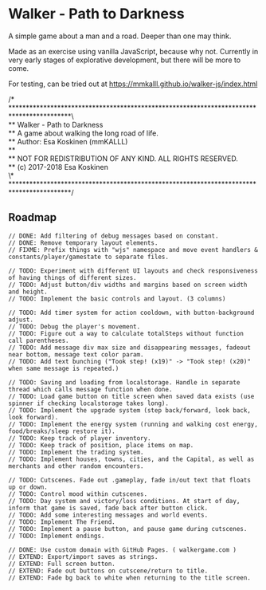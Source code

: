 # Walker - Path to Darkness

A simple game about a man and a road. Deeper than one may think.

Made as an exercise using vanilla JavaScript, because why not. Currently in very early stages of explorative development, but there will be more to come.

For testing, can be tried out at https://mmkalll.github.io/walker-js/index.html

/* *****************************************************************************************\  
** Walker - Path to Darkness  
** A game about walking the long road of life.  
** Author: Esa Koskinen (mmKALLL)  
**  
** NOT FOR REDISTRIBUTION OF ANY KIND. ALL RIGHTS RESERVED.  
** (c) 2017-2018 Esa Koskinen  
\\\* *****************************************************************************************/  


## Roadmap
```
// DONE: Add filtering of debug messages based on constant.
// DONE: Remove temporary layout elements.
// FIXME: Prefix things with "wjs" namespace and move event handlers & constants/player/gamestate to separate files.

// TODO: Experiment with different UI layouts and check responsiveness of having things of different sizes.
// TODO: Adjust button/div widths and margins based on screen width and height.
// TODO: Implement the basic controls and layout. (3 columns)

// TODO: Add timer system for action cooldown, with button-background adjust.
// TODO: Debug the player's movement.
// TODO: Figure out a way to calculate totalSteps without function call parentheses.
// TODO: Add message div max size and disappearing messages, fadeout near bottom, message text color param.
// TODO: Add text bunching ("Took step! (x19)" -> "Took step! (x20)" when same message is repeated.)

// TODO: Saving and loading from localstorage. Handle in separate thread which calls message function when done.
// TODO: Load game button on title screen when saved data exists (use spinner if checking localstorage takes long).
// TODO: Implement the upgrade system (step back/forward, look back, look forward).
// TODO: Implement the energy system (running and walking cost energy, food/breaks/sleep restore it).
// TODO: Keep track of player inventory.
// TODO: Keep track of position, place items on map.
// TODO: Implement the trading system.
// TODO: Implement houses, towns, cities, and the Capital, as well as merchants and other random encounters.

// TODO: Cutscenes. Fade out .gameplay, fade in/out text that floats up or down.
// TODO: Control mood within cutscenes.
// TODO: Day system and victory/loss conditions. At start of day, inform that game is saved, fade back after button click.
// TODO: Add some interesting messages and world events.
// TODO: Implement The Friend.
// TODO: Implement a pause button, and pause game during cutscenes.
// TODO: Implement endings.

// DONE: Use custom domain with GitHub Pages. ( walkergame.com )
// EXTEND: Export/import saves as strings.
// EXTEND: Full screen button.
// EXTEND: Fade out buttons on cutscene/return to title.
// EXTEND: Fade bg back to white when returning to the title screen.
```
